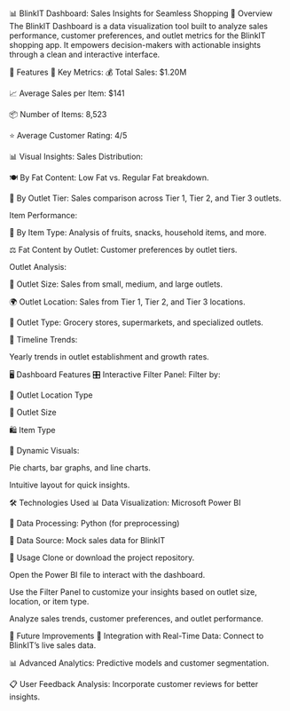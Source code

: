 📊 BlinkIT Dashboard: Sales Insights for Seamless Shopping
🌟 Overview
The BlinkIT Dashboard is a data visualization tool built to analyze sales performance, customer preferences, and outlet metrics for the BlinkIT shopping app. It empowers decision-makers with actionable insights through a clean and interactive interface.

🚀 Features
🔑 Key Metrics:
💰 Total Sales: $1.20M

📈 Average Sales per Item: $141

📦 Number of Items: 8,523

⭐ Average Customer Rating: 4/5

📊 Visual Insights:
Sales Distribution:

🍽️ By Fat Content: Low Fat vs. Regular Fat breakdown.

🏢 By Outlet Tier: Sales comparison across Tier 1, Tier 2, and Tier 3 outlets.

Item Performance:

🛒 By Item Type: Analysis of fruits, snacks, household items, and more.

⚖️ Fat Content by Outlet: Customer preferences by outlet tiers.

Outlet Analysis:

📏 Outlet Size: Sales from small, medium, and large outlets.

🌍 Outlet Location: Sales from Tier 1, Tier 2, and Tier 3 locations.

🏪 Outlet Type: Grocery stores, supermarkets, and specialized outlets.

📅 Timeline Trends:

Yearly trends in outlet establishment and growth rates.

🖥️ Dashboard Features
🎛️ Interactive Filter Panel:
Filter by:

📍 Outlet Location Type

🏢 Outlet Size

🛍️ Item Type

📐 Dynamic Visuals:

Pie charts, bar graphs, and line charts.

Intuitive layout for quick insights.

🛠️ Technologies Used
📊 Data Visualization: Microsoft Power BI

🐍 Data Processing: Python (for preprocessing)

💾 Data Source: Mock sales data for BlinkIT

📝 Usage
Clone or download the project repository.

Open the Power BI file to interact with the dashboard.

Use the Filter Panel to customize your insights based on outlet size, location, or item type.

Analyze sales trends, customer preferences, and outlet performance.

🌟 Future Improvements
🔗 Integration with Real-Time Data: Connect to BlinkIT’s live sales data.

📊 Advanced Analytics: Predictive models and customer segmentation.

📋 User Feedback Analysis: Incorporate customer reviews for better insights.
